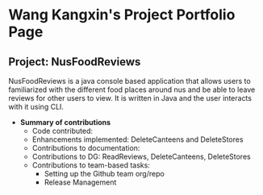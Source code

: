 
# Wang Kangxin's Project Portfolio Page


## Project: NusFoodReviews

NusFoodReviews is a java console based application that allows
users to familiarized with the different food places around nus and be able
to leave reviews for other users to view. It is written in Java and the user
interacts with it using CLI.


* **Summary of contributions**
  * Code contributed:
  * Enhancements implemented: DeleteCanteens and DeleteStores
  * Contributions to documentation:
  * Contributions to DG: ReadReviews, DeleteCanteens, DeleteStores
  * Contributions to team-based tasks:
    * Setting up the Github team org/repo
    * Release Management 
